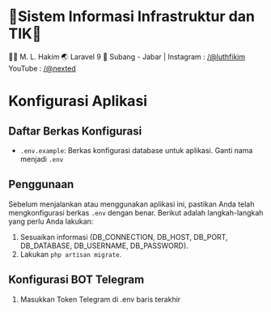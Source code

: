 # **🌿Sistem Informasi Infrastruktur dan TIK🌿**

👨‍💻 M. L. Hakim
🌏 Laravel 9
🍍 Subang - Jabar | 
Instagram : [/@luthfikim](https://www.instagram.com/luthfikim_/)
YouTube : [/@nexted](https://www.youtube.com/@nexted23)


# Konfigurasi Aplikasi

## Daftar Berkas Konfigurasi

- `.env.example`: Berkas konfigurasi database untuk aplikasi. Ganti nama menjadi `.env`

## Penggunaan

Sebelum menjalankan atau menggunakan aplikasi ini, pastikan Anda telah mengkonfigurasi berkas `.env` dengan benar. Berikut adalah langkah-langkah yang perlu Anda lakukan:

1. Sesuaikan informasi (DB_CONNECTION, DB_HOST, DB_PORT, DB_DATABASE, DB_USERNAME, DB_PASSWORD).
2. Lakukan `php artisan migrate`.

## Konfigurasi BOT Telegram

1. Masukkan Token Telegram di .env baris terakhir

